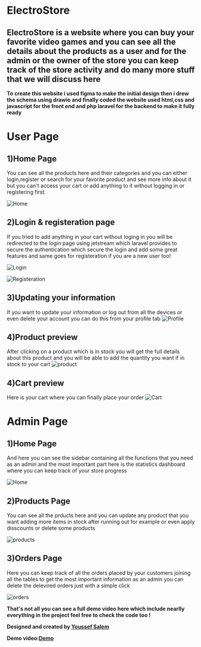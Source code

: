# ElectroStore
## **ElectroStore is a website where you can buy your favorite video games and you can see all the details about the products as a user and for the admin or the owner of the store you can keep track of the store activity and do many more stuff that we will discuss here**

**To create this website i used figma to make the initial design then i drew the schema using drawio and finally coded the website used html,css and javascript for the front end and php laravel for the backend to make it fully ready**

# **User Page**
## **1)Home Page**
You can see all the products here and their categories and you can either login,register or search for your favorite product and see more info about it but you can't access your cart or add anything to it without logging in or registering first.

![Home](https://www.imgbly.com/ib/yNn2b3qVoC.png)

## **2)Login & registeration page**
If you tried to add anything in your cart without loging in you will be redirected to the login page using jetstream which laravel provides to secure the authentication which secure the login and add some great features and same goes for registeration if you are a new user too! 

![Login](https://www.imgbly.com/ib/e5GsI8M9kn.png)

![Registeration](https://www.imgbly.com/ib/ha7nBBSo6j.png)

## **3)Updating your information**
If you want to update your information or log out from all the devices or even delete your account you can do this from your profile tab
![Profile](https://www.imgbly.com/ib/IlipxK7R1H.png)

## **4)Product preview**
After clicking on a product which is in stock you will get the full details about this product and you will be able to add the quantity you want if in stock to your cart
![product](https://www.imgbly.com/ib/yHoOMEdSpM.png)

## **4)Cart preview**
Here is your cart where you can finally place your order 
![Cart](https://www.imgbly.com/ib/jcU1KHF52l.png)

# **Admin Page**

## **1)Home Page**
And here you can see the sidebar containing all the functions that you need as an admin and the most important part here is the statistics dashboard where you can keep track of your store progress

![Home](https://www.imgbly.com/ib/joAaKtoXNV.png)

## **2)Products Page**
You can see all the prducts here and you can update any product that you want adding more items in stock after running out for example or even apply disscounts or delete some products 

![products](https://www.imgbly.com/ib/yXstXnYxpg.png)


## **3)Orders Page**
Here you can keep track of all the orders placed by your customers joining all the tables to get the most important information as an admin you can delete the delevired orders just with a simple click

![orders](https://www.imgbly.com/ib/mv1EVFdEMV.png)

**That's not all you can see a full demo video here which include nearlly everything in the project feel free to check the code too !**

**Designed and created by [Youssef Salem](https://linkedin.com/in/youssef-salem3)**

**Demo video:[Demo](https://clipchamp.com/watch/0HjxctkAcFY)**
